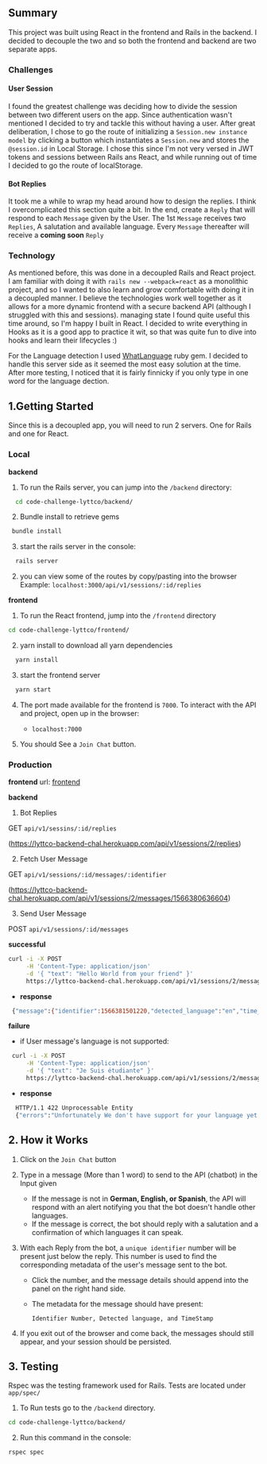 

## Summary

This project was built using React in the frontend and Rails in the backend. I decided to decouple the two and so both the frontend and backend are two separate apps.

### Challenges

#### User Session

I found the greatest challenge was deciding how to divide the session between two different users on the app. Since authentication wasn't mentioned I decided to try and tackle this without having a user. After great deliberation, I chose to go the route of initializing a `Session.new instance model` by clicking a button which instantiates a `Session.new` and stores the `@session.id` in Local Storage. I chose this since I'm not very versed in JWT tokens and sessions between Rails ans React, and while running out of time I decided to go the route of localStorage.

#### Bot Replies

It took me a while to wrap my head around how to design the replies. I think I overcomplicated this section quite a bit. In the end, create a `Reply` that will respond to each `Message` given by the User. The 1st `Message` receives two `Replies`, A salutation and available language. Every `Message` thereafter will receive a **coming soon** `Reply`



### Technology

As mentioned before, this was done in a decoupled Rails and React project. I am familiar with doing it with `rails new --webpack=react` as a monolithic project, and so I wanted to also learn and grow comfortable with doing it in a decoupled manner. I believe the technologies work well together as it allows for a more dynamic frontend with a secure backend API (although I struggled with this and sessions). managing state I found quite useful this time around, so I'm happy I built in React. I decided to write everything in Hooks as it is a good app to practice it wit, so that was quite fun to dive into hooks and learn their lifecycles :)

For the Language detection I used [WhatLanguage](https://github.com/peterc/whatlanguage) ruby gem. I decided to handle this server side as it seemed the most easy solution at the time. After more testing, I noticed that it is fairly finnicky if you only type in one word for the language dection.


## 1.Getting Started

  Since this is a decoupled app, you will need to run 2 servers. One for Rails and one for React.

### Local

  **backend**

1. To run the Rails server, you can jump into the
`/backend` directory:

```bash
  cd code-challenge-lyttco/backend/
```

2. Bundle install to retrieve gems

 ```bash
  bundle install
```

3. start the rails server in the console:

```bash
  rails server
```

2. you can view some of the routes by copy/pasting into the browser
  Example: `localhost:3000/api/v1/sessions/:id/replies`


**frontend**

1. To run the React frontend, jump into the `/frontend` directory

```bash
cd code-challenge-lyttco/frontend/
```


2. yarn install to download all yarn dependencies

```bash
  yarn install
```

3. start the frontend server

```bash
  yarn start
```

4.  The port made available for the frontend is `7000`. To interact with the API and project, open up in the browser:

    * `localhost:7000`


5. You should See a `Join Chat` button.



### Production

**frontend**
 url: [frontend](https://app.netlify.com/sites/elegant-pare-4892fa/deploys)

**backend**

1. Bot Replies

GET `api/v1/sessins/:id/replies`

(https://lyttco-backend-chal.herokuapp.com/api/v1/sessions/2/replies)

2. Fetch User Message

GET `api/v1/sessions/:id/messages/:identifier`

(https://lyttco-backend-chal.herokuapp.com/api/v1/sessions/2/messages/1566380636604)


3. Send User Message

POST `api/v1/sessions/:id/messages`

**successful**

```bash
curl -i -X POST                                                              \
     -H 'Content-Type: application/json'                                     \
     -d '{ "text": "Hello World from your friend" }'                          \
     https://lyttco-backend-chal.herokuapp.com/api/v1/sessions/2/messages/

```

  * **response**

```bash
 {"message":{"identifier":1566381501220,"detected_language":"en","time_stamp":"2019-08-21T09:58:21.142Z"}}
```

**failure**

 * if User message's language is not supported:

```bash
 curl -i -X POST                                                             \
     -H 'Content-Type: application/json'                                     \
     -d '{ "text": "Je Suis étudiante" }'                                     \
     https://lyttco-backend-chal.herokuapp.com/api/v1/sessions/2/messages/

 ```
  * **response**

```bash
  HTTP/1.1 422 Unprocessable Entity
  {"errors":"Unfortunately We don't have support for your language yet."}
```

## 2. How it Works


1. Click on the `Join Chat` button

2. Type in a message (More than 1 word) to send to the API (chatbot) in the Input given
    * If the message is not in **German, English, or Spanish**, the API will respond with an alert notifying you that the bot doesn't handle other languages.
    * If the message is correct, the bot should reply with a salutation and a confirmation of which languages it can speak.

3. With each Reply from the bot, a `unique identifier` number will be present just below the reply. This number is used to find the corresponding metadata of the user's message sent to the bot.
    * Click the number, and the message details should append into the panel on the right hand side.

    * The metadata for the message should have present:

        `Identifier Number, Detected language, and TimeStamp`

4. If you exit out of the browser and come back, the messages should still appear, and your session should be persisted.


## 3. Testing

Rspec was the testing framework used for Rails. Tests are located under `app/spec/`


1. To Run tests go to the `/backend` directory.

```bash
cd code-challenge-lyttco/backend/
```

2. Run this command in the console:

```bash
rspec spec
```




